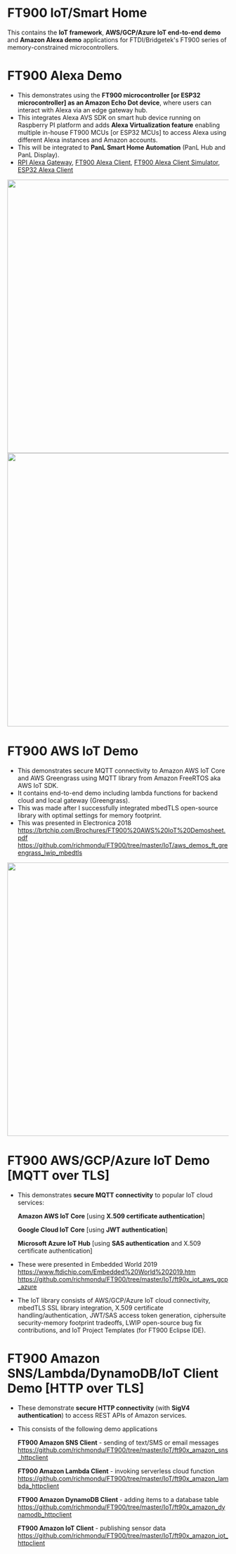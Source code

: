 # FT900 IoT/Smart Home

This contains the <b>IoT framework</b>, <b>AWS/GCP/Azure IoT end-to-end demo</b> and <b>Amazon Alexa demo</b> applications for FTDI/Bridgetek's FT900 series of memory-constrained microcontrollers.


# FT900 Alexa Demo
- This demonstrates using the <b>FT900 microcontroller [or ESP32 microcontroller] as an Amazon Echo Dot device</b>, where users can interact with Alexa via an edge gateway hub.
- This integrates Alexa AVS SDK on smart hub device running on Raspberry PI platform and adds <b>Alexa Virtualization feature</b> enabling multiple in-house FT900 MCUs [or ESP32 MCUs] to access Alexa using different Alexa instances and Amazon accounts.
- This will be integrated to <b>PanL Smart Home Automation</b> (PanL Hub and PanL Display).
- [RPI Alexa Gateway](https://github.com/richmondu/FT900/tree/master/Alexa/Amazon%20Alexa%20Gateway), [FT900 Alexa Client](https://github.com/richmondu/FT900/tree/master/Alexa/Amazon%20Alexa%20Client), [FT900 Alexa Client Simulator](https://github.com/richmondu/FT900/tree/master/Alexa/Amazon%20Alexa%20Client%20Simulator), [ESP32 Alexa Client](https://github.com/richmondu/FT900/tree/master/Alexa/Amazon%20Alexa%20Client%20ESP32)

<img src="https://github.com/richmondu/FT900/blob/master/Alexa/Amazon%20Alexa%20Client/docs/images/system_diagram.jpg" width="623"/>

<img src="https://github.com/richmondu/FT900/blob/master/Alexa/Amazon%20Alexa%20Client/docs/images/system_diagram2.jpg" width="623"/>



# FT900 AWS IoT Demo
- This demonstrates secure MQTT connectivity to Amazon AWS IoT Core and AWS Greengrass using MQTT library from Amazon FreeRTOS aka AWS IoT SDK.
- It contains end-to-end demo including lambda functions for backend cloud and local gateway (Greengrass). 
- This was made after I successfully integrated mbedTLS open-source library with optimal settings for memory footprint.
- This was presented in Electronica 2018 https://brtchip.com/Brochures/FT900%20AWS%20IoT%20Demosheet.pdf
  https://github.com/richmondu/FT900/tree/master/IoT/aws_demos_ft_greengrass_lwip_mbedtls

<img src="https://github.com/richmondu/FT900/blob/master/IoT/aws_demos_ft_greengrass_lwip_mbedtls/doc/FT900%20AWS%20IoT%20-%20System%20Architecture.jpeg" width="623"/>



# FT900 AWS/GCP/Azure IoT Demo [MQTT over TLS]
- This demonstrates <b>secure MQTT connectivity</b> to popular IoT cloud services:

  <b>Amazon AWS IoT Core</b> [using <b>X.509 certificate authentication</b>] 
  
  <b>Google Cloud IoT Core</b> [using <b>JWT authentication</b>]
  
  <b>Microsoft Azure IoT Hub</b> [using <b>SAS authentication</b> and X.509 certificate authentication] 
  
- These were presented in Embedded World 2019 https://www.ftdichip.com/Embedded%20World%202019.htm
  https://github.com/richmondu/FT900/tree/master/IoT/ft90x_iot_aws_gcp_azure
- The IoT library consists of AWS/GCP/Azure IoT cloud connectivity, mbedTLS SSL library integration, X.509 certificate handling/authentication, JWT/SAS access token generation, ciphersuite security-memory footprint tradeoffs, LWIP open-source bug fix contributions, and IoT Project Templates (for FT900 Eclipse IDE).



# FT900 Amazon SNS/Lambda/DynamoDB/IoT Client Demo [HTTP over TLS]
- These demonstrate <b>secure HTTP connectivity</b> (with <b>SigV4 authentication</b>) to access REST APIs of Amazon services.
- This consists of the following demo applications

  <b>FT900 Amazon SNS Client</b> - sending of text/SMS or email messages
  https://github.com/richmondu/FT900/tree/master/IoT/ft90x_amazon_sns_httpclient
  
  <b>FT900 Amazon Lambda Client</b> - invoking serverless cloud function
  https://github.com/richmondu/FT900/tree/master/IoT/ft90x_amazon_lambda_httpclient
  
  <b>FT900 Amazon DynamoDB Client</b> - adding items to a database table
  https://github.com/richmondu/FT900/tree/master/IoT/ft90x_amazon_dynamodb_httpclient
  
  <b>FT900 Amazon IoT Client</b> - publishing sensor data
  https://github.com/richmondu/FT900/tree/master/IoT/ft90x_amazon_iot_httpclient
